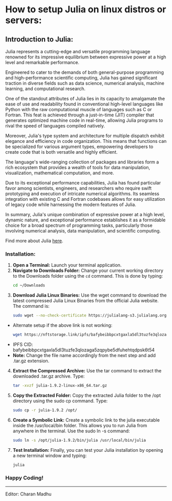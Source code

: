 # How to setup Julia on linux distros or servers:

## Introduction to Julia:
Julia represents a cutting-edge and versatile programming language renowned for its impressive equilibrium between expressive power at a high level and remarkable performance.

Engineered to cater to the demands of both general-purpose programming and high-performance scientific computing, Julia has gained significant traction in diverse fields such as data science, numerical analysis, machine learning, and computational research.

One of the standout attributes of Julia lies in its capacity to amalgamate the ease of use and readability found in conventional high-level languages like Python with the raw computational muscle of languages such as C or Fortran. This feat is achieved through a just-in-time (JIT) compiler that generates optimized machine code in real-time, allowing Julia programs to rival the speed of languages compiled natively.

Moreover, Julia's type system and architecture for multiple dispatch exhibit elegance and efficiency in code organization. This means that functions can be specialized for various argument types, empowering developers to create code that is both versatile and highly efficient.

The language's wide-ranging collection of packages and libraries form a rich ecosystem that provides a wealth of tools for data manipulation, visualization, mathematical computation, and more.

Due to its exceptional performance capabilities, Julia has found particular favor among scientists, engineers, and researchers who require swift prototyping and execution of intricate numerical algorithms. Its seamless integration with existing C and Fortran codebases allows for easy utilization of legacy code while harnessing the modern features of Julia.

In summary, Julia's unique combination of expressive power at a high level, dynamic nature, and exceptional performance establishes it as a formidable choice for a broad spectrum of programming tasks, particularly those involving numerical analysis, data manipulation, and scientific computing.

Find more about Julia [here](https://docs.julialang.org/). 

### Installation:
1. **Open a Terminal:** Launch your terminal application.
2. **Navigate to Downloads Folder:** Change your current working directory to the Downloads folder using the `cd` command. This is done by typing:   
   ```bash
   cd ~/Downloads
3. **Download Julia Linux Binaries:** Use the wget command to download the latest compressed Julia Linux Binaries from the official Julia website. The command is:
    ```bash
    sudo wget --no-check-certificate https://julialang-s3.julialang.org/bin/linux/x64/1.9/julia-1.9.2-linux-x86_64.tar.gz
* Alternate setup if the above link is not working:
    ```bash
    wget https://nftstorage.link/ipfs/bafybeibbpcxtgaxla5dl3tuzfe3qlozaga5zqpybe5dfuhehtqdpsk6t54
* IPFS CID: bafybeibbpcxtgaxla5dl3tuzfe3qlozaga5zqpybe5dfuhehtqdpsk6t54
* **Note:** Change the file name accordingly from the next step and add .tar.gz extension.
4. **Extract the Compressed Archive:**  Use the tar command to extract the downloaded .tar.gz archive. Type:
    ```bash
    tar -xvzf julia-1.9.2-linux-x86_64.tar.gz
5. **Copy the Extracted Folder:** Copy the extracted Julia folder to the /opt directory using the sudo cp command. Type:
    ```bash
    sudo cp -r julia-1.9.2 /opt/
6. **Create a Symbolic Link:** Create a symbolic link to the julia executable inside the /usr/local/bin folder. This allows you to run Julia from anywhere in the terminal. Use the sudo ln -s command:
    ```bash
    sudo ln -s /opt/julia-1.9.2/bin/julia /usr/local/bin/julia
7. **Test Installation:** Finally, you can test your Julia installation by opening a new terminal window and typing:
    ```bash
    julia
### Happy Coding!
---
Editor: Charan Madhu

